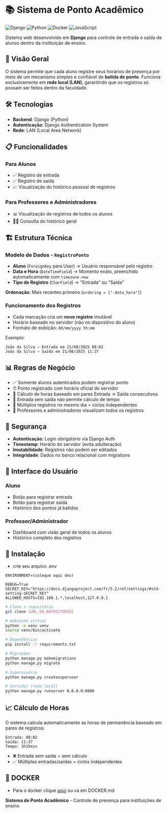 # 📚 Sistema de Ponto Acadêmico

![Django](https://img.shields.io/badge/Django-092E20?style=for-the-badge&logo=django&logoColor=green)
![Python](https://img.shields.io/badge/Python-3776AB?style=for-the-badge&logo=python&logoColor=yellow)
![Docker](https://img.shields.io/badge/Docker-2496ED?style=for-the-badge&logo=docker&logoColor=white)
![JavaScript](https://img.shields.io/badge/JavaScript-F7DF1E?style=for-the-badge&logo=javascript&logoColor=black)

Sistema web desenvolvido em **Django** para controle de entrada e saída de alunos dentro da instituição de ensino.

## 🎯 Visão Geral

O sistema permite que cada aluno registre seus horários de presença por meio de um mecanismo simples e confiável de **batida de ponto**. Funciona exclusivamente em **rede local (LAN)**, garantindo que os registros só possam ser feitos dentro da faculdade.

## 🛠️ Tecnologias

- **Backend**: Django (Python)
- **Autenticação**: Django Authentication System
- **Rede**: LAN (Local Area Network)

## 📋 Funcionalidades

### Para Alunos
- ✅ Registro de entrada
- ✅ Registro de saída  
- 📈 Visualização do histórico pessoal de registros

### Para Professores e Administradores
- 📊 Visualização de registros de todos os alunos
- 👨‍🎓 Consulta do histórico geral

## 🏗️ Estrutura Técnica

### Modelo de Dados - `RegistroPonto`
- **Aluno** (`ForeignKey` para User) → Usuário responsável pelo registro
- **Data e Hora** (`DateTimeField`) → Momento exato, preenchido automaticamente com `timezone.now`
- **Tipo de Registro** (`CharField`) → "Entrada" ou "Saída"

**Ordenação**: Mais recentes primeiro (`ordering = ["-data_hora"]`)

### Funcionamento dos Registros
- Cada marcação cria um **novo registro** imutável
- Horário baseado no servidor (não no dispositivo do aluno)
- Formato de exibição: `dd/mm/yyyy hh:mm`

Exemplo:
```
João da Silva – Entrada em 21/08/2025 08:02
João da Silva – Saída em 21/08/2025 11:37
```

## 📊 Regras de Negócio

- ✅ Somente alunos autenticados podem registrar ponto
- ⏰ Ponto registrado com horário oficial do servidor
- 🔄 Cálculo de horas baseado em pares Entrada → Saída consecutivos
- 🚫 Entrada sem saída não permite cálculo de tempo
- 📅 Múltiplos registros no mesmo dia = ciclos independentes
- 👀 Professores e administradores visualizam todos os registros

## 🔐 Segurança

- **Autenticação**: Login obrigatório via Django Auth
- **Timestamp**: Horário do servidor (evita adulteração)
- **Imutabilidade**: Registros não podem ser editados
- **Integridade**: Dados no banco relacional com migrations

## 📱 Interface do Usuário

### Aluno
- Botão para registrar entrada
- Botão para registrar saída
- Histórico dos pontos já batidos

### Professor/Administrador
- Dashboard com visão geral de todos os alunos
- Histórico completo dos registros

## 🚀 Instalação

- crie seu arquivo .env
```env
ENVIRONMENT=(coleque aqui dev)

DEBUG=True
SECRET_KEY="https://docs.djangoproject.com/fr/5.2/ref/settings/#std-setting-SECRET_KEY"
ALLOWED_HOSTS=192.168.1.*,localhost,127.0.0.1

```

```bash
# Clone o repositório
git clone [URL_DO_REPOSITORIO]

# Ambiente virtual
python -m venv venv
source venv/bin/activate

# Dependências
pip install -r requirements.txt

# Migrações
python manage.py makemigrations
python manage.py migrate

# Superusuário
python manage.py createsuperuser

# Servidor (rede local)
python manage.py runserver 0.0.0.0:8000
```

## 📈 Cálculo de Horas

O sistema calcula automaticamente as horas de permanência baseado em pares de registros:

```
Entrada: 08:02
Saída: 11:37
Tempo: 3h35min
```

- ❌ Entrada sem saída = sem cálculo
- ✅ Múltiplas entradas/saídas = ciclos independentes

## 🐳 DOCKER
- Para o docker clique [aqui](DOCKER.md) ou va em DOCKER.md

**Sistema de Ponto Acadêmico** - Controle de presença para instituições de ensino
